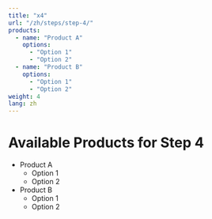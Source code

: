 ```yaml
---
title: "x4"
url: "/zh/steps/step-4/"
products:
  - name: "Product A"
    options:
      - "Option 1"
      - "Option 2"
  - name: "Product B"
    options:
      - "Option 1"
      - "Option 2"
weight: 4
lang: zh
---
```


# Available Products for Step 4

- Product A
  - Option 1
  - Option 2
- Product B
  - Option 1
  - Option 2